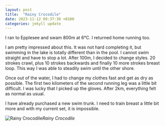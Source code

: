```yaml
---
layout: post
title:  "Rainy Crocodile"
date: 2023-11-12 09:37:30 +0100
categories: jekyll update
---
```


I ran to Epplesee and swam 800m at 6°C. I returned home running too.  

I am pretty impressed about this. It was not hard completing it, but swimming in the lake is totally different than in the pool. I cannot swim straight and have to stop a lot. After 100m, I decided to change styles. 20 strokes crawl, plus 10 strokes backwards and finally 10 more strokes breast loop. This way I was able to steadily swim until the other shore.  

Once out of the water, I had to change my clothes fast and get as dry as possible. The first two kilometers of the second running leg was a little bit difficult. I was lucky that I picked up the gloves. After 2km, everything felt as normal as usual.  

I have already purchased a new swim trunk. I need to train breast a little bit more and with my current set, it is impossible.


![Rainy Crocodile](https://lh3.googleusercontent.com/pw/ADCreHeLuXawR3aVfs43rOMP6S7bUiftH7IM1A-0ASz-Tz3ecz-us7dl3Exk6Z3yGp-fCmW2DzHDnCg6cxKtVceqEbbxEHUYbaDcYkg9fU4zekauf2dLL_M=w2400)*Rainy Crocodile*&nbsp;



[jekyll-docs]: https://jekyllrb.com/docs/home
[jekyll-gh]:   https://github.com/jekyll/jekyll
[jekyll-talk]: https://talk.jekyllrb.com/

